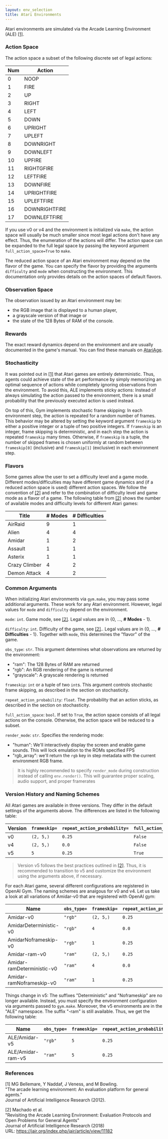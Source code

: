 ```yaml
---
layout: env_selection
title: Atari Environments
---
```

<div class="selection-content" markdown="1">

Atari environments are simulated via the Arcade Learning Environment (ALE) [[1]](#1). 
### Action Space
The action space a subset of the following discrete set of legal actions:

| Num | Action                 |
|-----|------------------------|
| 0   | NOOP |
| 1   | FIRE |
| 2   | UP |
| 3   | RIGHT |
| 4   | LEFT |
| 5   | DOWN |
| 6   | UPRIGHT |
| 7   | UPLEFT |
| 8   | DOWNRIGHT |
| 9   | DOWNLEFT |
| 10   | UPFIRE |
| 11   | RIGHTGFIRE |
| 12   | LEFTFIRE |
| 13   | DOWNFIRE |
| 14   | UPRIGHTFIRE |
| 15   | UPLEFTFIRE |
| 16   | DOWNRIGHTFIRE |
| 17   | DOWNLEFTFIRE |

If you use v0 or v4 and the environment is initialized via `make`, the action space will usually be much smaller since most legal actions don't have
any effect. Thus, the enumeration of the actions will differ. The action space can be expanded to the full 
legal space by passing the keyword argument `full_action_space=True` to `make`.

The reduced action space of an Atari environment may depend on the flavor of the game. You can specify the flavor by providing 
the arguments `difficulty` and `mode` when constructing the environment. This documentation only provides details on the
action spaces of default flavors. 

### Observation Space
The observation issued by an Atari environment may be:
- the RGB image that is displayed to a human player,
- a grayscale version of that image or
- the state of the 128 Bytes of RAM of the console.

### Rewards
The exact reward dynamics depend on the environment and are usually documented in the game's manual. You can
find these manuals on [AtariAge](https://atariage.com/).

### Stochasticity
It was pointed out in [[1]](#1) that Atari games are entirely deterministic. Thus, agents could achieve 
state of the art performance by simply memorizing an optimal sequence of actions while completely ignoring observations from the environment.
To avoid this, ALE implements sticky actions: Instead of always simulating the action passed to the environment, there is a small
probability that the previously executed action is used instead.

On top of this, Gym implements stochastic frame skipping: In each environment step, the action is repeated for a random
number of frames. This behavior may be altered by setting the keyword argument `frameskip` to either a positive integer or 
a tuple of two positive integers. If `frameskip` is an integer, frame skipping is deterministic, and in each step the action is 
repeated `frameskip` many times. Otherwise, if `frameskip` is a tuple, the number of skipped frames is chosen uniformly at 
random between `frameskip[0]` (inclusive) and `frameskip[1]` (exclusive) in each environment step.

### Flavors
Some games allow the user to set a difficulty level and a game mode. Different modes/difficulties may have different
game dynamics and (if a reduced action space is used) different action spaces. We follow the convention of [[2]](#2) and
refer to the combination of difficulty level and game mode as a flavor of a game. The following table from [[2]](#2) shows
the number of available modes and difficulty levels for different Atari games:

|Title|# Modes|# Difficulties|
| ----------- | ----------- | -----------|
|AirRaid|9|1|       # Not mentioned in paper
|Alien|4|4|
|Amidar|1|2|
|Assault|1|1|
|Asterix|1|1|
|Crazy Climber|4|2|
|Demon Attack|4|2|


### Common Arguments
When initializing Atari environments via `gym.make`, you may pass some additional arguments. These work for any 
Atari environment. However, legal values for `mode` and `difficulty` depend on the environment.


`mode`: `int`. Game mode, see [[2]](#2). Legal values are in {0, ..., **# Modes** - 1}.

`difficulty`: `int`. Difficulty of the game, see [[2]](#2).. Legal values are in {0, ..., **# Difficulties** - 1}.
Together with `mode`, this determines the "flavor" of the game.

`obs_type`: `str`. This argument determines what observations are returned by the environment:
- "ram": The 128 Bytes of RAM are returned
- "rgb": An RGB rendering of the game is returned
- "grayscale": A grayscale rendering is returned

`frameskip`: `int` or a tuple of two `int`s. This argument controls stochastic frame skipping, as described in the section on stochasticity.

`repeat_action_probability`: `float`. The probability that an action sticks, as described in the section on stochasticity.

`full_action_space`: `bool`. If set to `True`, the action space consists of all legal actions on the console. Otherwise, the
action space will be reduced to a subset.

`render_mode`: `str`. Specifies the rendering mode:
- "human": We'll interactively display the screen and enable game sounds. This will lock emulation to the ROMs specified FPS
- "rgb_array": we'll return the `rgb` key in step metadata with the current environment RGB frame.
> It is highly recommended to specify `render_mode` during construction instead of calling `env.render()`. 
> This will guarantee proper scaling, audio support, and proper framerates


### Version History and Naming Schemes
All Atari games are available in three versions. They differ in the default settings of the arguments above.
The differences are listed in the following table:

|Version|`frameskip=`|`repeat_action_probability=`|`full_action_space=`|
| ----- | --------- | ------------------------- | ---------|
|v0     |`(2, 5,)`  |`0.25`                     |`False`     |
|v4     |`(2, 5,)`  |`0.0`                      |`False`     |
|v5     |`5`        |`0.25`                     |`True`      |

> Version v5 follows the best practices outlined in [[2]](#2). Thus, it is recommended to transition to v5 and
> customize the environment using the arguments above, if necessary.

For each Atari game, several different configurations are registered in OpenAI Gym. The naming schemes are analgous for
v0 and v4. Let us take a look at all variations of Amidar-v0 that are registered with OpenAI gym:

|Name                          |`obs_type=`|`frameskip=`|`repeat_action_probability=`|`full_action_space=`|
| ---------------------------- | -------- | --------- | ------------------------- | ----------------- |
|Amidar-v0                     |`"rgb"`   |`(2, 5,)`  |`0.25`                     |`False`            |
|AmidarDeterministic-v0        |`"rgb"`   |`4`        |`0.0`                      |`False`            |
|AmidarNoframeskip-v0          |`"rgb"`   |`1`        |`0.25`                     |`False`            |
|Amidar-ram-v0                 |`"ram"`   |`(2, 5,)`  |`0.25`                     |`False`            |
|Amidar-ramDeterministic-v0    |`"ram"`   |`4`        |`0.0`                      |`False`            |
|Amidar-ramNoframeskip-v0      |`"ram"`   |`1`        |`0.25`                     |`False`            |

Things change in v5: The suffixes "Deterministic" and "Noframeskip" are no longer available. Instead, you must specify the
environment configuration via arguments passed to `gym.make`. Moreover, the v5 environments
are in the "ALE" namespace. The suffix "-ram" is still available. Thus, we get the following table:

|Name                          |`obs_type=`|`frameskip=`|`repeat_action_probability=`|`full_action_space=`|
| ---------------------------- | -------- | --------- | ------------------------- | ----------------- |
|ALE/Amidar-v5                 |`"rgb"`   |`5`        |`0.25`                     |`True`             |
|ALE/Amidar-ram-v5             |`"ram"`   |`5`        |`0.25`                     |`True`             |

### References
<a id="1">[1]</a> 
MG Bellemare, Y Naddaf, J Veness, and M Bowling.   
"The arcade learning environment: An evaluation platform for general agents."   
Journal of Artificial Intelligence Research (2012).   

<a id="2">[2]</a> 
Machado et al.  
"Revisiting the Arcade Learning Environment: Evaluation Protocols
and Open Problems for General Agents"  
Journal of Artificial Intelligence Research (2018)  
URL: https://jair.org/index.php/jair/article/view/11182  
</div>
